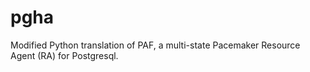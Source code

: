 # pgha
Modified Python translation of PAF, a multi-state Pacemaker Resource Agent (RA) for Postgresql.
